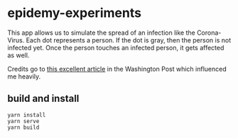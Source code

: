 # epidemy-experiments

This app allows us to simulate the spread of an infection like the
Corona-Virus. Each dot represents a person. If the dot is gray, then the
person is not infected yet. Once the person touches an infected person, it
gets affected as well.

Credits go to [this excellent article](https://www.washingtonpost.com/graphics/2020/world/corona-simulator/) 
in the Washington Post which influenced me heavily.

## build and install

    yarn install
    yarn serve
    yarn build 
